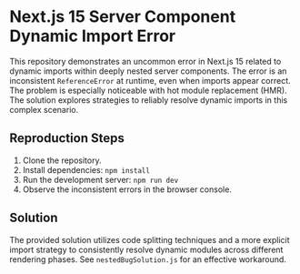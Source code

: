 # Next.js 15 Server Component Dynamic Import Error

This repository demonstrates an uncommon error in Next.js 15 related to dynamic imports within deeply nested server components.  The error is an inconsistent `ReferenceError` at runtime, even when imports appear correct.  The problem is especially noticeable with hot module replacement (HMR). The solution explores strategies to reliably resolve dynamic imports in this complex scenario.

## Reproduction Steps

1. Clone the repository.
2. Install dependencies: `npm install`
3. Run the development server: `npm run dev`
4. Observe the inconsistent errors in the browser console.

## Solution

The provided solution utilizes code splitting techniques and a more explicit import strategy to consistently resolve dynamic modules across different rendering phases.  See `nestedBugSolution.js` for an effective workaround.